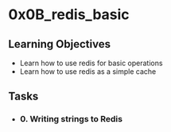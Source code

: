 # 0x0B_redis_basic

## Learning Objectives
- Learn how to use redis for basic operations
- Learn how to use redis as a simple cache

## Tasks

- ### 0. Writing strings to Redis